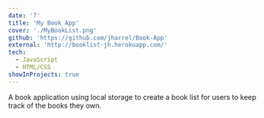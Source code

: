 ```yaml
---
date: '7'
title: 'My Book App'
cover: './MyBookList.png'
github: 'https://github.com/jharrel/Book-App'
external: 'http://booklist-jh.herokuapp.com/'
tech:
  - JavaScript
  - HTML/CSS
showInProjects: true
---
```


A book application using local storage to create a book list for users to keep track of the books they own.
